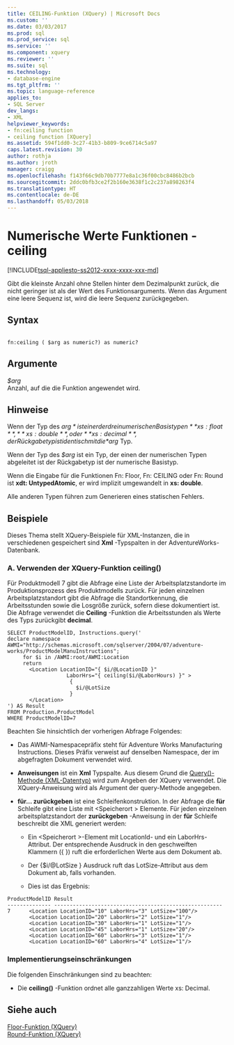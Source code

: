 ```yaml
---
title: CEILING-Funktion (XQuery) | Microsoft Docs
ms.custom: ''
ms.date: 03/03/2017
ms.prod: sql
ms.prod_service: sql
ms.service: ''
ms.component: xquery
ms.reviewer: ''
ms.suite: sql
ms.technology:
- database-engine
ms.tgt_pltfrm: ''
ms.topic: language-reference
applies_to:
- SQL Server
dev_langs:
- XML
helpviewer_keywords:
- fn:ceiling function
- ceiling function [XQuery]
ms.assetid: 594f1dd0-3c27-41b3-b809-9ce6714c5a97
caps.latest.revision: 30
author: rothja
ms.author: jroth
manager: craigg
ms.openlocfilehash: f143f66c9db70b7777e8a1c36f00cbc8486b2bcb
ms.sourcegitcommit: 2ddc0bfb3ce2f2b160e3638f1c2c237a898263f4
ms.translationtype: HT
ms.contentlocale: de-DE
ms.lasthandoff: 05/03/2018
---
```

# <a name="numeric-values-functions---ceiling"></a>Numerische Werte Funktionen - ceiling 
[!INCLUDE[tsql-appliesto-ss2012-xxxx-xxxx-xxx-md](../includes/tsql-appliesto-ss2012-xxxx-xxxx-xxx-md.md)]

  Gibt die kleinste Anzahl ohne Stellen hinter dem Dezimalpunkt zurück, die nicht geringer ist als der Wert des Funktionsarguments. Wenn das Argument eine leere Sequenz ist, wird die leere Sequenz zurückgegeben.  
  
## <a name="syntax"></a>Syntax  
  
```  
  
fn:ceiling ( $arg as numeric?) as numeric?  
```  
  
## <a name="arguments"></a>Argumente  
 *$arg*  
 Anzahl, auf die die Funktion angewendet wird.  
  
## <a name="remarks"></a>Hinweise  
 Wenn der Typ des *$arg* ist einer der drei numerischen Basistypen **xs: float**, **xs: double**, oder **xs: decimal**, der Rückgabetyp ist identisch mit die *$arg* Typ.  
  
 Wenn der Typ des *$arg* ist ein Typ, der einen der numerischen Typen abgeleitet ist der Rückgabetyp ist der numerische Basistyp.  
  
 Wenn die Eingabe für die Funktionen Fn: Floor, Fn: CEILING oder Fn: Round ist **xdt: UntypedAtomic**, er wird implizit umgewandelt in **xs: double**.  
  
 Alle anderen Typen führen zum Generieren eines statischen Fehlers.  
  
## <a name="examples"></a>Beispiele  
 Dieses Thema stellt XQuery-Beispiele für XML-Instanzen, die in verschiedenen gespeichert sind **Xml** -Typspalten in der AdventureWorks-Datenbank.  
  
### <a name="a-using-the-ceiling-xquery-function"></a>A. Verwenden der XQuery-Funktion ceiling()  
 Für Produktmodell 7 gibt die Abfrage eine Liste der Arbeitsplatzstandorte im Produktionsprozess des Produktmodells zurück. Für jeden einzelnen Arbeitsplatzstandort gibt die Abfrage die Standortkennung, die Arbeitsstunden sowie die Losgröße zurück, sofern diese dokumentiert ist. Die Abfrage verwendet die **Ceiling** -Funktion die Arbeitsstunden als Werte des Typs zurückgibt **decimal**.  
  
```  
SELECT ProductModelID, Instructions.query('  
declare namespace AWMI="http://schemas.microsoft.com/sqlserver/2004/07/adventure-works/ProductModelManuInstructions";   
     for $i in /AWMI:root/AWMI:Location  
     return   
       <Location LocationID="{ $i/@LocationID }"   
                   LaborHrs="{ ceiling($i/@LaborHours) }" >  
                    {   
                      $i/@LotSize  
                    }    
       </Location>  
') AS Result  
FROM Production.ProductModel  
WHERE ProductModelID=7  
```  
  
 Beachten Sie hinsichtlich der vorherigen Abfrage Folgendes:  
  
-   Das AWMI-Namespacepräfix steht für Adventure Works Manufacturing Instructions. Dieses Präfix verweist auf denselben Namespace, der im abgefragten Dokument verwendet wird.  
  
-   **Anweisungen** ist ein **Xml** Typspalte. Aus diesem Grund die [Query()-Methode (XML-Datentyp)](../t-sql/xml/query-method-xml-data-type.md) wird zum Angeben der XQuery verwendet. Die XQuery-Anweisung wird als Argument der query-Methode angegeben.  
  
-   **für... zurückgeben** ist eine Schleifenkonstruktion. In der Abfrage die **für** Schleife gibt eine Liste mit \<Speicherort > Elemente. Für jeden einzelnen arbeitsplatzstandort der **zurückgeben** -Anweisung in der **für** Schleife beschreibt die XML generiert werden:  
  
    -   Ein \<Speicherort >-Element mit LocationId- und ein LaborHrs-Attribut. Der entsprechende Ausdruck in den geschweiften Klammern ({ }) ruft die erforderlichen Werte aus dem Dokument ab.  
  
    -   Der {$i/@LotSize } Ausdruck ruft das LotSize-Attribut aus dem Dokument ab, falls vorhanden.  
  
    -   Dies ist das Ergebnis:  
  
```  
ProductModelID Result    
-------------- ------------------------------------------------------  
7      <Location LocationID="10" LaborHrs="3" LotSize="100"/>  
       <Location LocationID="20" LaborHrs="2" LotSize="1"/>     
       <Location LocationID="30" LaborHrs="1" LotSize="1"/>     
       <Location LocationID="45" LaborHrs="1" LotSize="20"/>  
       <Location LocationID="60" LaborHrs="3" LotSize="1"/>     
       <Location LocationID="60" LaborHrs="4" LotSize="1"/>  
```  
  
### <a name="implementation-limitations"></a>Implementierungseinschränkungen  
 Die folgenden Einschränkungen sind zu beachten:  
  
-   Die **ceiling()** -Funktion ordnet alle ganzzahligen Werte xs: Decimal.  
  
## <a name="see-also"></a>Siehe auch  
 [Floor-Funktion &#40;XQuery&#41;](../xquery/numeric-values-functions-floor.md)   
 [Round-Funktion &#40;XQuery&#41;](../xquery/numeric-values-functions-round.md)  
  
  
